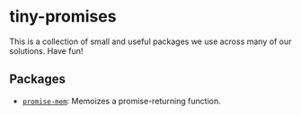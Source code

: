 # tiny-promises

This is a collection of small and useful packages we use across many of our solutions. Have fun!

## Packages

- [`promise-mem`](packages/promise-mem): Memoizes a promise-returning function.
